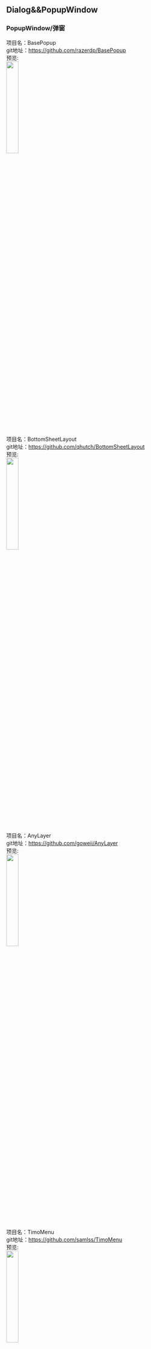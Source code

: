 ## Dialog&&PopupWindow<br>

### PopupWindow/弹窗<br>





项目名：BasePopup<br>
git地址：https://github.com/razerdp/BasePopup<br>
预览:<br>
<img src="https://github.com/razerdp/Pics/raw/master/BasePopup/%E7%BC%96%E5%86%99xml.png" width="25%"/><br>

项目名：BottomSheetLayout<br>
git地址：https://github.com/qhutch/BottomSheetLayout<br>
预览:<br>
<img src="https://raw.githubusercontent.com/qhutch/BottomSheetLayout/master/sample_gif.gif" width="25%"/><br>


项目名：AnyLayer<br>
git地址：https://github.com/goweii/AnyLayer<br>
预览:<br>
<img src="https://camo.githubusercontent.com/9f34812de09ea370e853f84ca7dae234f974d44b/68747470733a2f2f75706c6f61642d696d616765732e6a69616e7368752e696f2f75706c6f61645f696d616765732f393233313330372d396239666464396233343563333136372e6769663f696d6167654d6f6772322f6175746f2d6f7269656e742f7374726970" width="25%"/><br>


项目名：TimoMenu<br>
git地址：https://github.com/samlss/TimoMenu<br>
预览:<br>
<img src="https://github.com/samlss/TimoMenu/raw/master/screenshots/screenshot1.gif" width="25%"/><br>

项目名：WangyiyunBottomSheetDialog<br>
git地址：https://github.com/af913337456/WangyiyunBottomSheetDialog<br>
预览:<br>
<img src="https://camo.githubusercontent.com/3e8979e2789f1c79e9aa21f36848dbd67b35c972/68747470733a2f2f757365722d676f6c642d63646e2e786974752e696f2f323031382f342f31302f313632616465343931356337656532613f773d34353026683d38303026663d67696626733d373136393537" width="25%"/><br>

项目名：Flashbar<br>
git地址：https://github.com/aritraroy/Flashbar<br>
预览:<br>
<img src="https://github.com/aritraroy/Flashbar/raw/develop/raw/overlay.gif" width="25%"/><br>

项目名：BottomSheet<br>
git地址：https://github.com/michaelbel/BottomSheet<br>
预览:<br>
<img src="https://github.com/michaelbel/BottomSheet/raw/master/screenshots/bs_light_landscape.png" width="25%"/><br>

项目名：android-target-tooltip<br>
git地址：https://github.com/sephiroth74/android-target-tooltip<br>
预览:<br>
<img src="https://camo.githubusercontent.com/0914fb9e6e6692ff87c0cb94bace07f54c590f7d/687474703a2f2f696d672e796f75747562652e636f6d2f76692f5169745839626e736e50342f302e6a7067" width="30%"/><br>

项目名：PopupList<br>
git地址：https://github.com/shangmingchao/PopupList<br>
预览:<br>
<img src="https://github.com/shangmingchao/PopupList/raw/master/screenshots/screenshot_1.png" width="30%"/><br>


项目名：JDSelector<br>
git地址：https://github.com/dunwen/JDSelector<br>
预览:<br>
<img src="https://github.com/dunwen/JDSelector/raw/master/capture.gif" width="30%"/><br>


项目名：PickView<br>
git地址：https://github.com/brucetoo/PickView<br>
预览:<br>
<img src="https://github.com/brucetoo/PickView/raw/master/datepick.gif" width="30%"/><br>

项目名：JDAddressSelector<br>
git地址：https://github.com/chihane/JDAddressSelector<br>
预览:<br>
<img src="https://github.com/chihane/JDAddressSelector/raw/master/screenshots/screenshot1.jpg" width="30%"/><br>

项目名：MaryPopup<br>
git地址：https://github.com/Meetic/MaryPopup<br>
预览:<br>
<img src="https://github.com/Meetic/MaryPopup/raw/master/media/intro.gif" width="30%"/><br>

项目名：FlipShare<br>
git地址：https://github.com/JeasonWong/FlipShare<br>
预览:<br>
<img src="https://raw.githubusercontent.com/jeasonwong/FlipShare/master/screenshots/flipshare.gif" width="30%"/><br>

项目名：Transitions-Everywhere<br>
git地址：https://github.com/andkulikov/Transitions-Everywhere<br>
预览:<br>
<img src="https://camo.githubusercontent.com/0dbd6c6ad1b4f67503002df27efc5c0551183430/68747470733a2f2f686162726173746f726167652e6f72672f66696c65732f6335312f6231652f6232362f63353162316562323666623934313639386164356131333638643036363033622e676966" width="30%"/><br>

项目名：RelativePopupWindow<br>
git地址:https://github.com/kakajika/RelativePopupWindow<br>
预览:<br>
<img src="https://github.com/kakajika/RelativePopupWindow/raw/master/art/art1.gif" width="30%"/><br>


项目名：ShareSDK<br>
git地址：https://github.com/xyzlf/ShareSDK<br>
预览:<br>
<img src="https://github.com/xyzlf/ShareSDK/raw/master/share.png" width="30%"/><br>

项目名：tooltips<br>
git地址：https://github.com/tomergoldst/tooltips<br>
预览:<br>
<img src="https://cloud.githubusercontent.com/assets/19874536/16546659/485f29ba-415a-11e6-898d-c880e4b643b6.gif" width="30%"/><br>


项目名：Android-PickerView<br>
git地址：https://github.com/saiwu-bigkoo/Android-PickerView<br>
预览:<br>
<img src="https://github.com/saiwu-bigkoo/PickerView/raw/master/preview/pickerdemo.gif" width="30%"/><br>


项目名：EasyDialog<br>
git地址：https://github.com/michaelye/EasyDialog<br>
预览:<br>
<img src="https://github.com/michaelye/EasyDialog/raw/master/demo.gif" width="26%"/><br>




----------------








### Dialog<br>




项目名：AndroidMaterialDialog<br>
git地址：https://github.com/michael-rapp/AndroidMaterialDialog<br>
预览:<br>
<img src="https://github.com/michael-rapp/AndroidMaterialDialog/raw/master/doc/images/example2.png" width="26%"/><br>

项目名：colorpreference<br>
git地址：https://github.com/kizitonwose/colorpreference<br>
预览:<br>
<img src="https://github.com/kizitonwose/colorpreference/raw/master/art/screenshot_2.png" width="26%"/><br>

项目名：FileListerDialog<br>
git地址：https://github.com/FirzenYogesh/FileListerDialog<br>
预览:<br>
<img src="https://github.com/FirzenYogesh/FileListerDialog/raw/master/raw/Screenshot_1500726169.png" width="30%"/><br>

项目名：android-styled-dialogs<br>
git地址：https://github.com/avast/android-styled-dialogs<br>
预览:<br>
<img src="https://github.com/avast/android-styled-dialogs/raw/master/graphics/screenshot-small.png" width="30%"/><br>

项目名：KAU<br>
git地址：https://github.com/AllanWang/KAU<br>
预览:<br>
<img src="https://raw.githubusercontent.com/AllanWang/Storage-Hub/master/kau/kau_color_picker.gif" width="30%" />

项目名：CountryCodePicker<br>
git地址：https://github.com/joielechong/CountryCodePicker<br>
预览:<br>
<img src="https://camo.githubusercontent.com/431f1b94b167b068ed7d6ceae69b93b0c18d9131/68747470733a2f2f6661726d362e737461746963666c69636b722e636f6d2f353638362f33303938323838353733325f323934656539353064375f7a2e6a7067" width="30%" />


项目名：Two-Step-Picker-Dialog<br>
git地址：https://github.com/aliab/Two-Step-Picker-Dialog<br>
预览:<br>
<img src="https://raw.githubusercontent.com/aliab/Two-Step-Picker-Dialog/master/screenshot/heroimage.jpg" width="30%" />


项目名：Android-RateThisApp<br>
git地址：https://github.com/kobakei/Android-RateThisApp<br>
预览:<br>
<img src="https://camo.githubusercontent.com/1b88b84acd12320ec15a06898165178f64a6e28b/68747470733a2f2f7261772e6769746875622e636f6d2f6b6f62616b65692f416e64726f69642d52617465546869734170702f6d61737465722f73637265656e73686f745f726573697a65642e706e67" width="30%" />

项目名：android-FingerprintDialog<br>
git地址：https://github.com/googlesamples/android-FingerprintDialog<br>
预览:<br>
<img src="https://github.com/googlesamples/android-FingerprintDialog/raw/master/screenshots/2-fingerprint-dialog.png" width="30%" />

项目名：PlaceSearchDialog<br>
git地址：https://github.com/codemybrainsout/PlaceSearchDialog<br>
预览:<br>
<img src="https://github.com/codemybrainsout/PlaceSearchDialog/raw/master/preview/preview.png" width="30%" />

项目名：MaterialStyledDialogs<br>
git地址：https://github.com/javiersantos/MaterialStyledDialogs<br>
预览:<br>
<img src="https://raw.githubusercontent.com/javiersantos/MaterialStyledDialogs/master/Screenshots/banner.png" width="30%" />

项目名：GifView<br>
git地址：https://github.com/Cutta/GifView<br>
预览:<br>
<img src="https://camo.githubusercontent.com/19b4e43298746358948ac05ce184fa4d99029159/68747470733a2f2f6d656469612e67697068792e636f6d2f6d656469612f3236745073594c356841344945474166752f67697068792e676966" width="30%" /><br>

项目名：SwipeAwayDialog<br>
git地址：https://github.com/kakajika/SwipeAwayDialog<br>
预览:<br>
<img src="https://raw.githubusercontent.com/wiki/kakajika/SwipeAwayDialog/images/octocats.gif" width="30%" /><br>

项目名：material-dialogs<br>
git地址：https://github.com/afollestad/material-dialogs<br>
预览:<br>
<img src="https://raw.githubusercontent.com/afollestad/material-dialogs/master/art/showcase20.jpg" width="30%" />

项目名：LovelyDialog<br>
git地址：https://github.com/yarolegovich/LovelyDialog<br>
预览:<br>
![](https://raw.githubusercontent.com/yarolegovich/lovelydialog/master/art/lovelydialogs_framed.png) <br>

项目名：FabDialogMorph<br>
git地址：https://github.com/hujiaweibujidao/FabDialogMorph<br>
预览:<br>
<img src="https://github.com/hujiaweibujidao/FabDialogMorph/raw/master/fabdialog.gif" width="30%"/><br>


项目名：BottomDialogs<br>
git地址：https://github.com/javiersantos/BottomDialogs<br>
预览:<br>
<img src="https://raw.githubusercontent.com/javiersantos/BottomDialogs/master/Screenshots/gif-1.gif" width="30%"/><br>


项目名：android-adDialog<br>
git地址:https://github.com/yipianfengye/android-adDialog<br>
预览:<br>
<img src="https://github.com/yipianfengye/android-adDialog/raw/master/images/ezgif.com-video-to-gif1.gif" width="30%"/><br>

